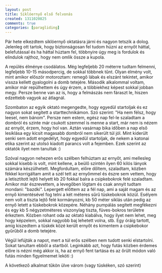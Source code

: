 ```yaml
---
layout: post
title: Siklóernyő első felvonás
created: 1311020825
comments: true
categories: [paragliding]
---
```

Pár hete elkezdtem siklóernyő oktatásra járni és nagyon tetszik a dolog. Jelenleg ott tartok, hogy biztonságosan fel tudom húzni az ernyőt háttal, belefutással és ha háttal húztam fel, többnyire úgy meg is fordulok és elindulok rajthoz, hogy nem omlik össze a kupola.

A repülés élménye csodálatos. Még legfeljebb 20 méterre tudtam felmenni, legfeljebb 10-15 másodpercig, de sokkal többnek tűnt. Olyan élmény volt, mint amikor először motoroztam: remegő lábak és elszánt tekintet, amikor vissza kellett gyalogolni a domb tetejére. Második alkalommal voltam, amikor már repülhettem és úgy érzem, a többiekhez képest sokkal jobban megy. Persze benne van az is, hogy a felmászás nem fáraszt le, hiszen edzettebb vagyok az átlagnál.

Szombaton az egyik oktató megengedte, hogy egyedül startoljak és ez nagyon sokat segített a starttechnikámon. Szó szerint: "Ha nem félsz, hogy leesel, nem bánom". Persze nem estem, egész nap fel-le szaladtam a dombról és szinte már csukott szemmel is menne a start, már nem is nézem az ernyőt, érzem, hogy hol van. Aztán vasárnap bika időben a nap első lesiklása egy kicsit magasabb dombról nem sikerült túl jól. Mint kiderült senki sem adott engedélyt, hogy egyedül startoljak, de nekem a katonai etika szerint az utolsó kiadott parancs volt a fejemben. Ezek szerint az oktatók ilyet nem tanultak :)

Szóval nagyon nehezen erős szélben felhúztam az ernyőt, ami mellesleg sokkal kisebb is volt, mint kellene, a beülő szintén ilyen 60 kilós lányok számára készülhetett. Megfordultam, előre dőltem, szaladtam, közben fékkel korrigáltam amit a szél tett az ernyőmmel és észre sem vettem, hogy a letisztított lejtő helyett kb 20 fokkal balra a csipkebokrok felé szaladtam. Amikor már észrevettem, a levegőben lógtam és csak annyit tudtam mondani: "bazdki". Lepergett előttem az a fél nap, ami a saját magam és az ernyő kimentésével fog telni a két méteres sűrű tüskebokrok közül. Esélyem nem volt a tiszta lejtő felé kormányozni, kb 50 méter siklás után pedig az ernyő letett a tüskebokrok közepére. Néhány pumpálás segített megfékezni és egy kb 5 négyzetméteres viszonylag tiszta, füves-bokros területre érkeztem. Közben rohant oda az oktató kiabálva, hogy ilyet nem lehet, meg hogy képzelem, sokkal nagyobb baj lehetett volna, stb. Egy óráig tartott, amíg kiszedtem a tüskék közé került ernyőt és kimentem a csipkebokor gyűrűből a domb tetejére.

Végül lefújták a napot, mert a túl erős szélben nem tudott senki elstartolni. Sokat tanultam ebből a startból. Leginkább azt, hogy futás közben érdemes előre is nézni még akkor is, ha az ernyő fent tartása és az őrült módon való futás minden figyelmemet leköti :)

A következő alkalmat tűkön ülve várom (vagy tüskéken, szó szerint)

